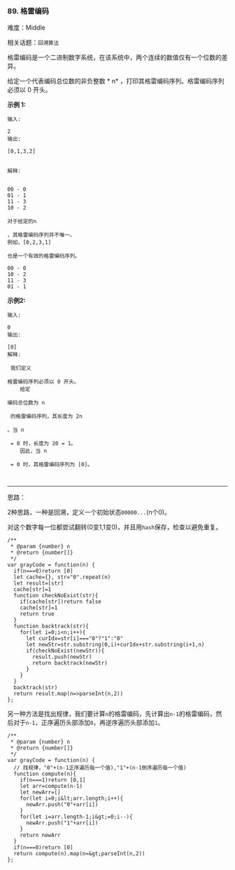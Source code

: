 ### 89. 格雷编码

难度：Middle

相关话题：`回溯算法`

格雷编码是一个二进制数字系统，在该系统中，两个连续的数值仅有一个位数的差异。



给定一个代表编码总位数的非负整数 * n* ，打印其格雷编码序列。格雷编码序列必须以 0 开头。



 **示例 1:** 





```
输入:

2
输出:

[0,1,3,2]


解释:


00 - 0
01 - 1
11 - 3
10 - 2

对于给定的n

，其格雷编码序列并不唯一。
例如，[0,2,3,1]

也是一个有效的格雷编码序列。

00 - 0
10 - 2
11 - 3
01 - 1
```

 **示例2:** 





```
输入:

0
输出:

[0]
解释:

 我们定义

格雷编码序列必须以 0 开头。
    给定

编码总位数为 n

 的格雷编码序列，其长度为 2n

。当 n

 = 0 时，长度为 20 = 1。
    因此，当 n

 = 0 时，其格雷编码序列为 [0]。



```


-----

思路：

2种思路，一种是回溯，定义一个初始状态`00000...`(n个0)。

对这个数字每一位都尝试翻转(0变1,1变0)，并且用`hash`保存，检查以避免重复。

```
/**
 * @param {number} n
 * @return {number[]}
 */
var grayCode = function(n) {
  if(n===0)return [0]
  let cache={}, str="0".repeat(n)
  let result=[str]
  cache[str]=1
  function checkNoExist(str){
    if(cache[str])return false
    cache[str]=1
    return true
  }
  function backtrack(str){
    for(let i=0;i<n;i++){
      let curIdx=str[i]==="0"?"1":"0"
      let newStr=str.substring(0,i)+curIdx+str.substring(i+1,n)
      if(checkNoExist(newStr)){
        result.push(newStr)
        return backtrack(newStr)
      }
    }
  }
  backtrack(str)
  return result.map(n=>parseInt(n,2))
};
```

另一种方法是找出规律，我们要计算`n`的格雷编码，先计算出`n-1`的格雷编码，然后对于`n-1`，正序遍历头部添加`0`，再逆序遍历头部添加`1`。



```
/**
 * @param {number} n
 * @return {number[]}
 */
var grayCode = function(n) {
  // 找规律，"0"+(n-1正序遍历每一个值),"1"+(n-1倒序遍历每一个值)
  function compute(n){
    if(n===1)return [0,1]
    let arr=compute(n-1)
    let newArr=[]
    for(let i=0;i&lt;arr.length;i++){
      newArr.push("0"+arr[i])
    }
    for(let i=arr.length-1;i&gt;=0;i--){
      newArr.push("1"+arr[i])
    }
    return newArr
  }
  if(n===0)return [0]
  return compute(n).map(n=&gt;parseInt(n,2))
};



```
